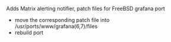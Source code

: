 Adds Matrix alerting notifier, patch files for FreeBSD grafana port

- move the corresponding patch file into /usr/ports/www/grafana(6,7)/files
- rebuild port

